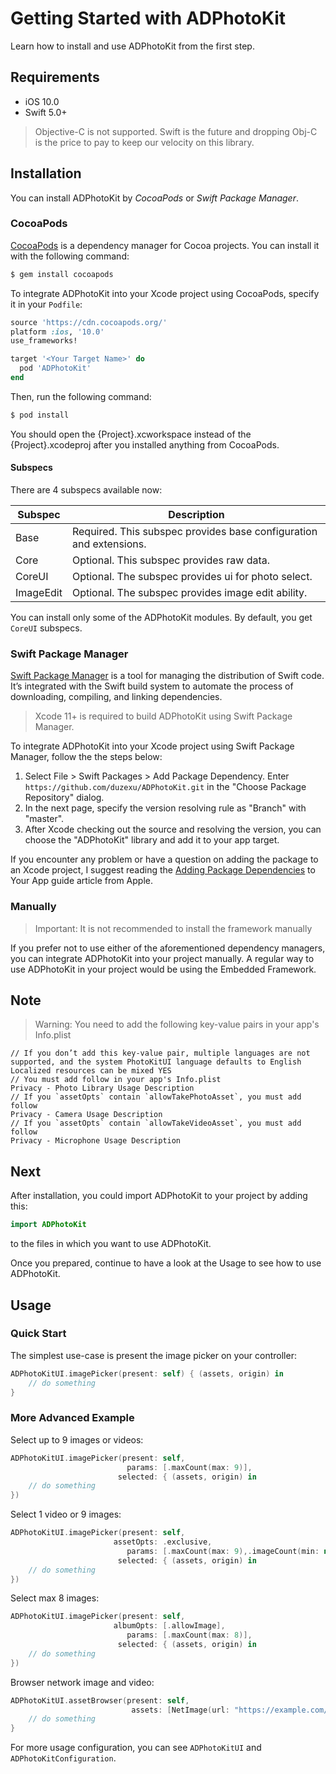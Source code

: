 # Getting Started with ADPhotoKit

Learn how to install and use ADPhotoKit from the first step.

## Requirements

* iOS 10.0
* Swift 5.0+

> Objective-C is not supported. Swift is the future and dropping Obj-C is the price to pay to keep our velocity on this library.

## Installation

You can install ADPhotoKit by *CocoaPods* or *Swift Package Manager*.

### CocoaPods

 [CocoaPods](http://cocoapods.org) is a dependency manager for Cocoa projects. You can install it with the following command:

 ```bash
 $ gem install cocoapods
 ```

To integrate ADPhotoKit into your Xcode project using CocoaPods, specify it in your `Podfile`:

```ruby
source 'https://cdn.cocoapods.org/'
platform :ios, '10.0'
use_frameworks!

target '<Your Target Name>' do
  pod 'ADPhotoKit'
end
```

Then, run the following command:

```bash
$ pod install
```

You should open the {Project}.xcworkspace instead of the {Project}.xcodeproj after you installed anything from CocoaPods.

#### Subspecs

There are 4 subspecs available now:

| Subspec | Description |
|---|---|
| Base | Required. This subspec provides base configuration and extensions. |
| Core | Optional. This subspec provides raw data. |
| CoreUI | Optional. The subspec provides ui for photo select. |
| ImageEdit | Optional. The subspec provides image edit ability. |

You can install only some of the ADPhotoKit modules. By default, you get `CoreUI` subspecs.

### Swift Package Manager

 [Swift Package Manager](https://swift.org/package-manager/) is a tool for managing the distribution of Swift code. It’s integrated with the Swift build system to automate the process of downloading, compiling, and linking dependencies.

> Xcode 11+ is required to build ADPhotoKit using Swift Package Manager.

To integrate ADPhotoKit into your Xcode project using Swift Package Manager, follow the the steps below:

1. Select File > Swift Packages > Add Package Dependency. Enter `https://github.com/duzexu/ADPhotoKit.git` in the "Choose Package Repository" dialog.
2. In the next page, specify the version resolving rule as "Branch" with "master".
3. After Xcode checking out the source and resolving the version, you can choose the "ADPhotoKit" library and add it to your app target.

If you encounter any problem or have a question on adding the package to an Xcode project, I suggest reading the [Adding Package Dependencies](https://developer.apple.com/documentation/swift_packages/adding_package_dependencies_to_your_app) to Your App guide article from Apple.

### Manually

> Important: It is not recommended to install the framework manually

If you prefer not to use either of the aforementioned dependency managers, you can integrate ADPhotoKit into your project manually. A regular way to use ADPhotoKit in your project would be using the Embedded Framework.

## Note

> Warning: You need to add the following key-value pairs in your app's Info.plist

```
// If you don’t add this key-value pair, multiple languages are not supported, and the system PhotoKitUI language defaults to English
Localized resources can be mixed YES
// You must add follow in your app's Info.plist
Privacy - Photo Library Usage Description
// If you `assetOpts` contain `allowTakePhotoAsset`, you must add follow
Privacy - Camera Usage Description
// If you `assetOpts` contain `allowTakeVideoAsset`, you must add follow
Privacy - Microphone Usage Description
```

## Next

After installation, you could import ADPhotoKit to your project by adding this:

```swift
import ADPhotoKit
```

to the files in which you want to use ADPhotoKit.

Once you prepared, continue to have a look at the Usage to see how to use ADPhotoKit.

## Usage

### Quick Start

The simplest use-case is present the image picker on your controller:

```swift
ADPhotoKitUI.imagePicker(present: self) { (assets, origin) in
    // do something
}
```

### More Advanced Example

Select up to 9 images or videos:

```swift
ADPhotoKitUI.imagePicker(present: self,
                          params: [.maxCount(max: 9)],
                        selected: { (assets, origin) in
    // do something
})
```

Select 1 video or 9 images:

```swift
ADPhotoKitUI.imagePicker(present: self,
                       assetOpts: .exclusive,
                          params: [.maxCount(max: 9),.imageCount(min: nil, max: 9),.videoCount(min: nil, max: 1)],
                        selected: { (assets, origin) in
    // do something
})
```

Select max 8 images:

```swift
ADPhotoKitUI.imagePicker(present: self,
                       albumOpts: [.allowImage],
                          params: [.maxCount(max: 8)],
                        selected: { (assets, origin) in
    // do something
})
```

Browser network image and video:

```swift
ADPhotoKitUI.assetBrowser(present: self, 
                           assets: [NetImage(url: "https://example.com/xx.png"), NetVideo(url: "https://example.com/xx.mp4")]) { assets in
    // do something
}
```

For more usage configuration, you can see ``ADPhotoKitUI`` and ``ADPhotoKitConfiguration``.


